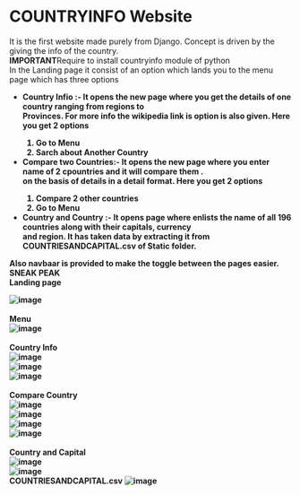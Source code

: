 # COUNTRYINFO Website 
It is the first website made purely from Django.
Concept is driven by the giving the info of the country.
<br>
<B>IMPORTANT</B>Require to install countryinfo module of python
<br>
In the Landing page it consist of an option which lands you to the menu page which has three options
<ul>
  <li> <b>  Country Infio :- <b> It opens the new page where you get the details of one country ranging from regions to <br>
      Provinces. For more info the wikipedia link is option is also given.
    Here you get 2 options
        <ol>
          <li> Go to Menu</li>
          <li> Sarch about Another Country</li>
        </ol>
  </li>
   <li> <b>Compare two Countries:- <b> It opens the new page where you enter name of 2 cpountries and it will compare them . <br>
    on the basis of details in a detail format. Here you get 2 options
        <ol>
          <li>Compare 2 other countries</li>
          <li> Go to Menu</li>
        </ol>
  </li>
     <li> <b>Country and Country :- <b> It opens page where enlists the name of all 196 countries along with their capitals, currency <br>
     and region. It has taken data by extracting it from COUNTRIESANDCAPITAL.csv of Static folder.
  </li>
</ul>
Also navbaar is provided to make the toggle between the pages easier.
<br>
<b> SNEAK PEAK <b>
<br>
<b>Landing page<b>
<br>
  
![image](https://github.com/Abhishek182005/COUNTRYFACT-PROJECT/assets/164459641/a0d7d89b-d798-4d2f-9b69-21f25bf20c53)
<br>
<br>
<b>Menu<b>
<br>
![image](https://github.com/Abhishek182005/COUNTRYFACT-PROJECT/assets/164459641/bfbb8873-85f9-4c13-ad30-9a30d52b3cc6)
<br>
<br>
<b>Country Info<b>
<br>
![image](https://github.com/Abhishek182005/COUNTRYFACT-PROJECT/assets/164459641/ffd32c7c-3529-4636-aee3-5ed6808e4f3c)
<br>
![image](https://github.com/Abhishek182005/COUNTRYFACT-PROJECT/assets/164459641/27d77d24-b671-460e-a171-9505383dbc5b)
<br>
![image](https://github.com/Abhishek182005/COUNTRYFACT-PROJECT/assets/164459641/c64b16fc-4ada-4d44-bc91-75f6e5b7697c)
<br>
<br>
<b>Compare Country<b>
<br>
![image](https://github.com/Abhishek182005/COUNTRYFACT-PROJECT/assets/164459641/ddd73e71-6b51-427e-b5ad-70dc8450db36)
<br>
![image](https://github.com/Abhishek182005/COUNTRYFACT-PROJECT/assets/164459641/74c2dc65-a029-4dcf-a386-7a6c62717b42)
<br>
![image](https://github.com/Abhishek182005/COUNTRYFACT-PROJECT/assets/164459641/c8ceb568-be30-40f1-a176-dd0f4a6ac873)
<br>
![image](https://github.com/Abhishek182005/COUNTRYFACT-PROJECT/assets/164459641/83ed54c7-9911-4278-8b77-d2d30cff61ca)
<br>
<br>
<b>Country and Capital<b>
<br>
![image](https://github.com/Abhishek182005/COUNTRYFACT-PROJECT/assets/164459641/e0c0b278-5a03-4f81-b227-d8397f735f5d)
<br>
![image](https://github.com/Abhishek182005/COUNTRYFACT-PROJECT/assets/164459641/b55c7cb0-9f33-4fc3-a6ac-b0f800ecc1d3)
<br>
<b>COUNTRIESANDCAPITAL.csv<b>
![image](https://github.com/Abhishek182005/COUNTRYFACT-PROJECT/assets/164459641/5f770a36-688a-434d-8ede-748053c097bd)

